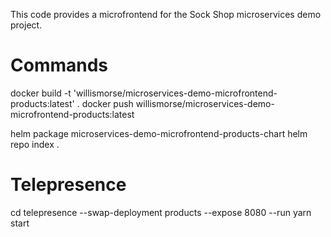 This code provides a microfrontend for the Sock Shop microservices demo project. 


# Commands

docker build -t 'willismorse/microservices-demo-microfrontend-products:latest' .
docker push willismorse/microservices-demo-microfrontend-products:latest

helm package microservices-demo-microfrontend-products-chart
helm repo index . 


# Telepresence
cd <project-folder>
telepresence --swap-deployment products --expose 8080 --run yarn start